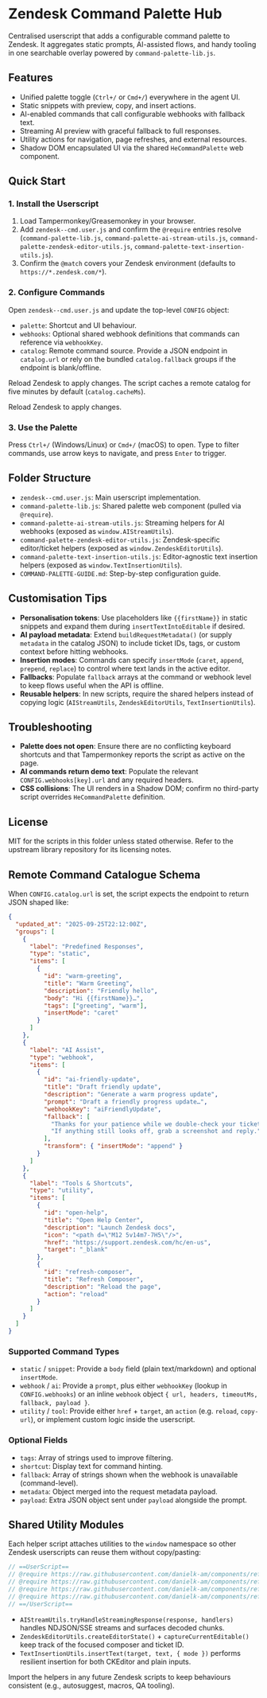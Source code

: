 # Zendesk Command Palette Hub

Centralised userscript that adds a configurable command palette to Zendesk. It aggregates static prompts, AI-assisted flows, and handy tooling in one searchable overlay powered by `command-palette-lib.js`.

## Features

- Unified palette toggle (`Ctrl+/` or `Cmd+/`) everywhere in the agent UI.
- Static snippets with preview, copy, and insert actions.
- AI-enabled commands that call configurable webhooks with fallback text.
- Streaming AI preview with graceful fallback to full responses.
- Utility actions for navigation, page refreshes, and external resources.
- Shadow DOM encapsulated UI via the shared `HeCommandPalette` web component.

## Quick Start

### 1. Install the Userscript

1. Load Tampermonkey/Greasemonkey in your browser.
2. Add `zendesk--cmd.user.js` and confirm the `@require` entries resolve (`command-palette-lib.js`, `command-palette-ai-stream-utils.js`, `command-palette-zendesk-editor-utils.js`, `command-palette-text-insertion-utils.js`).
3. Confirm the `@match` covers your Zendesk environment (defaults to `https://*.zendesk.com/*`).

### 2. Configure Commands

Open `zendesk--cmd.user.js` and update the top-level `CONFIG` object:

- `palette`: Shortcut and UI behaviour.
- `webhooks`: Optional shared webhook definitions that commands can reference via `webhookKey`.
- `catalog`: Remote command source. Provide a JSON endpoint in `catalog.url` or rely on the bundled `catalog.fallback` groups if the endpoint is blank/offline.

Reload Zendesk to apply changes. The script caches a remote catalog for five minutes by default (`catalog.cacheMs`).

Reload Zendesk to apply changes.

### 3. Use the Palette

Press `Ctrl+/` (Windows/Linux) or `Cmd+/` (macOS) to open. Type to filter commands, use arrow keys to navigate, and press `Enter` to trigger.

## Folder Structure

- `zendesk--cmd.user.js`: Main userscript implementation.
- `command-palette-lib.js`: Shared palette web component (pulled via `@require`).
- `command-palette-ai-stream-utils.js`: Streaming helpers for AI webhooks (exposed as `window.AIStreamUtils`).
- `command-palette-zendesk-editor-utils.js`: Zendesk-specific editor/ticket helpers (exposed as `window.ZendeskEditorUtils`).
- `command-palette-text-insertion-utils.js`: Editor-agnostic text insertion helpers (exposed as `window.TextInsertionUtils`).
- `COMMAND-PALETTE-GUIDE.md`: Step-by-step configuration guide.

## Customisation Tips

- **Personalisation tokens**: Use placeholders like `{{firstName}}` in static snippets and expand them during `insertTextIntoEditable` if desired.
- **AI payload metadata**: Extend `buildRequestMetadata()` (or supply `metadata` in the catalog JSON) to include ticket IDs, tags, or custom context before hitting webhooks.
- **Insertion modes**: Commands can specify `insertMode` (`caret`, `append`, `prepend`, `replace`) to control where text lands in the active editor.
- **Fallbacks**: Populate `fallback` arrays at the command or webhook level to keep flows useful when the API is offline.
- **Reusable helpers**: In new scripts, require the shared helpers instead of copying logic (`AIStreamUtils`, `ZendeskEditorUtils`, `TextInsertionUtils`).

## Troubleshooting

- **Palette does not open**: Ensure there are no conflicting keyboard shortcuts and that Tampermonkey reports the script as active on the page.
- **AI commands return demo text**: Populate the relevant `CONFIG.webhooks[key].url` and any required headers.
- **CSS collisions**: The UI renders in a Shadow DOM; confirm no third-party script overrides `HeCommandPalette` definition.

## License

MIT for the scripts in this folder unless stated otherwise. Refer to the upstream library repository for its licensing notes.

## Remote Command Catalogue Schema

When `CONFIG.catalog.url` is set, the script expects the endpoint to return JSON shaped like:

```json
{
  "updated_at": "2025-09-25T22:12:00Z",
  "groups": [
    {
      "label": "Predefined Responses",
      "type": "static",
      "items": [
        {
          "id": "warm-greeting",
          "title": "Warm Greeting",
          "description": "Friendly hello",
          "body": "Hi {{firstName}}…",
          "tags": ["greeting", "warm"],
          "insertMode": "caret"
        }
      ]
    },
    {
      "label": "AI Assist",
      "type": "webhook",
      "items": [
        {
          "id": "ai-friendly-update",
          "title": "Draft friendly update",
          "description": "Generate a warm progress update",
          "prompt": "Draft a friendly progress update…",
          "webhookKey": "aiFriendlyUpdate",
          "fallback": [
            "Thanks for your patience while we double-check your ticket.",
            "If anything still looks off, grab a screenshot and reply."
          ],
          "transform": { "insertMode": "append" }
        }
      ]
    },
    {
      "label": "Tools & Shortcuts",
      "type": "utility",
      "items": [
        {
          "id": "open-help",
          "title": "Open Help Center",
          "description": "Launch Zendesk docs",
          "icon": "<path d=\"M12 5v14m7-7H5\"/>",
          "href": "https://support.zendesk.com/hc/en-us",
          "target": "_blank"
        },
        {
          "id": "refresh-composer",
          "title": "Refresh Composer",
          "description": "Reload the page",
          "action": "reload"
        }
      ]
    }
  ]
}
```

### Supported Command Types

- `static` / `snippet`: Provide a `body` field (plain text/markdown) and optional `insertMode`.
- `webhook` / `ai`: Provide a `prompt`, plus either `webhookKey` (lookup in `CONFIG.webhooks`) or an inline `webhook` object `{ url, headers, timeoutMs, fallback, payload }`.
- `utility` / `tool`: Provide either `href` + `target`, an `action` (e.g. `reload`, `copy-url`), or implement custom logic inside the userscript.

### Optional Fields

- `tags`: Array of strings used to improve filtering.
- `shortcut`: Display text for command hinting.
- `fallback`: Array of strings shown when the webhook is unavailable (command-level).
- `metadata`: Object merged into the request metadata payload.
- `payload`: Extra JSON object sent under `payload` alongside the prompt.

## Shared Utility Modules

Each helper script attaches utilities to the `window` namespace so other Zendesk userscripts can reuse them without copy/pasting:

```javascript
// ==UserScript==
// @require https://raw.githubusercontent.com/danielk-am/components/refs/heads/main/command-palette/command-palette-lib.js
// @require https://raw.githubusercontent.com/danielk-am/components/refs/heads/main/command-palette/command-palette-ai-stream-utils.js
// @require https://raw.githubusercontent.com/danielk-am/components/refs/heads/main/command-palette/command-palette-zendesk-editor-utils.js
// @require https://raw.githubusercontent.com/danielk-am/components/refs/heads/main/command-palette/command-palette-text-insertion-utils.js
// ==/UserScript==
```

- `AIStreamUtils.tryHandleStreamingResponse(response, handlers)` handles NDJSON/SSE streams and surfaces decoded chunks.
- `ZendeskEditorUtils.createEditorState()` + `captureCurrentEditable()` keep track of the focused composer and ticket ID.
- `TextInsertionUtils.insertText(target, text, { mode })` performs resilient insertion for both CKEditor and plain inputs.

Import the helpers in any future Zendesk scripts to keep behaviours consistent (e.g., autosuggest, macros, QA tooling).

